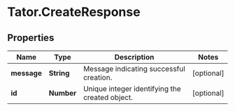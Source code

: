 # Tator.CreateResponse

## Properties

Name | Type | Description | Notes
------------ | ------------- | ------------- | -------------
**message** | **String** | Message indicating successful creation. | [optional] 
**id** | **Number** | Unique integer identifying the created object. | [optional] 


